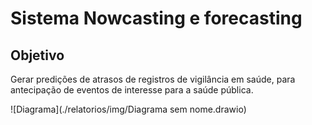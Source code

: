 # Sistema Nowcasting e forecasting

## Objetivo
Gerar predições de atrasos de registros de vigilância em saúde, para antecipação de eventos de interesse para a saúde pública.


![Diagrama](./relatorios/img/Diagrama sem nome.drawio)

